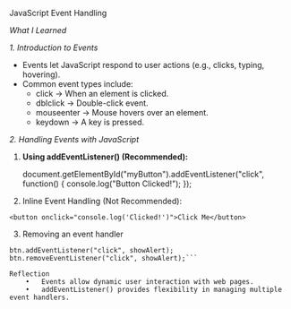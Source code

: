 JavaScript Event Handling  

*What I Learned*  

*1. Introduction to Events*  
- Events let JavaScript respond to user actions (e.g., clicks, typing, hovering).  
- Common event types include:  
  - click → When an element is clicked.  
  - dblclick → Double-click event.  
  - mouseenter → Mouse hovers over an element.  
  - keydown → A key is pressed.  


*2. Handling Events with JavaScript*  
1. **Using addEventListener() (Recommended):**  

   document.getElementById("myButton").addEventListener("click", function() {
       console.log("Button Clicked!");
   });
   
2. Inline Event Handling (Not Recommended):

```<button onclick="console.log('Clicked!')">Click Me</button>```

3. Removing an event handler

```let btn = document.getElementById("alertBtn");
btn.addEventListener("click", showAlert);
btn.removeEventListener("click", showAlert);```

Reflection
	•	Events allow dynamic user interaction with web pages.
	•	addEventListener() provides flexibility in managing multiple event handlers.
